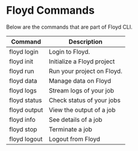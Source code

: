 # Floyd Commands

Below are the commands that are part of Floyd CLI.

| Command            | Description              |
| ------------------ | ------------------------ |
| floyd login        | Login to Floyd. |
| floyd init         | Initialize a Floyd project |
| floyd run          | Run your project on Floyd. |
| floyd data         | Manage data on Floyd   |
| floyd logs         | Stream logs of your job |
| floyd status       | Check status of your jobs |
| floyd output       | View the output of a job |
| floyd info         | See details of a job   |
| floyd stop         | Terminate a job   |
| floyd logout       | Logout from Floyd   |

